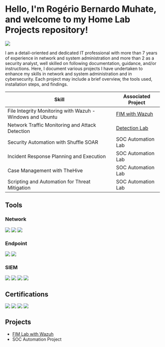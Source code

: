 # Hello, I'm Rogério Bernardo Muhate, and welcome to my Home Lab Projects repository!
<a href="https://linkedin.com/in/rmuhate"><img src="https://img.shields.io/badge/-LinkedIn-0072b1?&style=for-the-badge&logo=linkedin&logoColor=white" /></a>

I am a detail-oriented and dedicated IT professional with more than 7 years of experience in network and system administration and more than 2 as a security analyst, well skilled on following documentation, guidance, and/or instructions. Here, I document various projects I have undertaken to enhance my skills in network and system administration and in cybersecurity. Each project may include a brief overview, the tools used, installation steps, and findings.


| Skill                                         | Associated Project         |
|-----------------------------------------------|----------------------------|
| File Integrity Monitoring with Wazuh - Windows and Ubuntu | <a href="https://github.com/Muhate/FIM-with-Wazuh">FIM with Wazuh</a>|
| Network Traffic Monitoring and Attack Detection | <a href="https://google.com">Detection Lab</a>|
| Security Automation with Shuffle SOAR         | SOC Automation Lab|
| Incident Response Planning and Execution      | SOC Automation Lab|
| Case Management with TheHive                  | SOC Automation Lab|
| Scripting and Automation for Threat Mitigation | SOC Automation Lab|


## Tools

### Network
<div>
    <img src="https://img.shields.io/badge/-Wireshark-1679A7?&style=for-the-badge&logo=Wireshark&logoColor=white" />
    <img src="https://img.shields.io/badge/-Suricata-EF3B2D?&style=for-the-badge&logo=Suricata&logoColor=white" />
    <img src="https://img.shields.io/badge/-Zeek-777BB4?&style=for-the-badge&logo=Zeek&logoColor=white" />
</div>

### Endpoint
<div>
    <img src="https://img.shields.io/badge/-Microsoft_Defender_for_Endpoint-00A4EF?&style=for-the-badge&logo=Microsoft&logoColor=white" />
    <img src="https://img.shields.io/badge/-Velociraptor-4B275F?&style=for-the-badge&logo=Velociraptor&logoColor=white" />
</div>

### SIEM
<div>
    <img src="https://img.shields.io/badge/-Microsoft_Sentinel-0078D4?&style=for-the-badge&logo=Microsoft&logoColor=white" />
    <img src="https://img.shields.io/badge/-Splunk-000000?&style=for-the-badge&logo=Splunk&logoColor=white" />
    <img src="https://img.shields.io/badge/-Elastic-005571?&style=for-the-badge&logo=Elastic&logoColor=white" />
    <img src="https://img.shields.io/badge/-Wazuh-005571?&style=for-the-badge&logo=wazuh&logoColor=white" />
</div>

## Certifications
<div>
<img src="https://img.shields.io/badge/-CompTIA%20Cybersecurity%20Analyst%20(CySA%2B)-FF0000?&style=for-the-badge&logo=CompTIA&logoColor=white" />
<img src="https://img.shields.io/badge/-Security%2B-FF0000?&style=for-the-badge&logo=CompTIA&logoColor=white" />
<img src="https://img.shields.io/badge/-Google%20Cybersecurity%20Professional%20Certificate-4D4D4D?&style=for-the-badge&logo=CompTIA&logoColor=white" />
<img src="https://img.shields.io/badge/-Certified%20in%20Cybersecurity%20(CC)-007ACC?&style=for-the-badge&logo=ISC2&logoColor=white" />
</div>

## Projects
- <a href="https://github.com/Muhate/FIM-with-Wazuh">FIM Lab with Wazuh</a>
- SOC Automation Project

